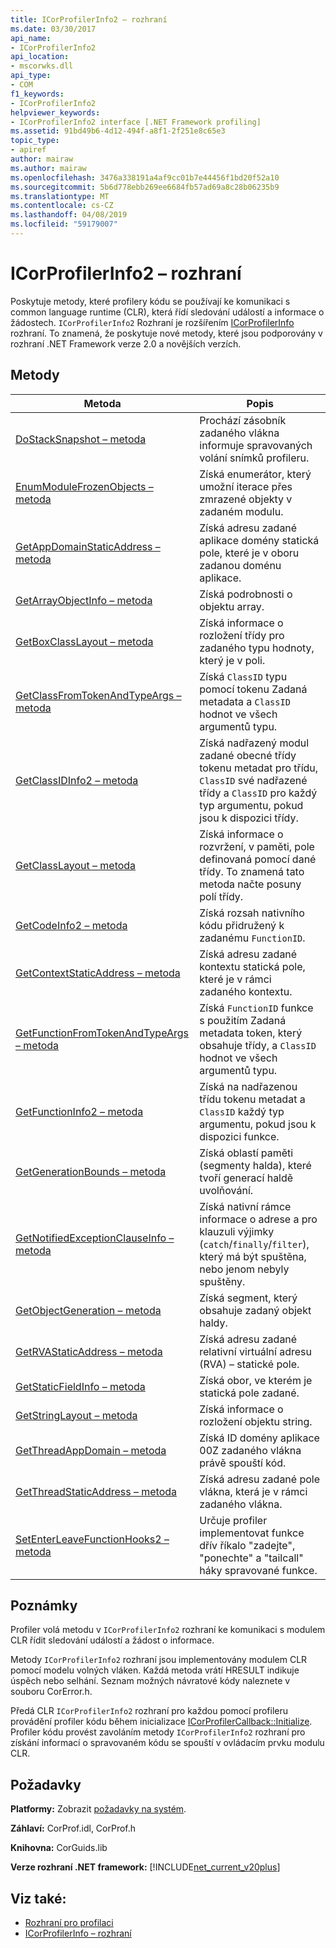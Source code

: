 ```yaml
---
title: ICorProfilerInfo2 – rozhraní
ms.date: 03/30/2017
api_name:
- ICorProfilerInfo2
api_location:
- mscorwks.dll
api_type:
- COM
f1_keywords:
- ICorProfilerInfo2
helpviewer_keywords:
- ICorProfilerInfo2 interface [.NET Framework profiling]
ms.assetid: 91bd49b6-4d12-494f-a8f1-2f251e8c65e3
topic_type:
- apiref
author: mairaw
ms.author: mairaw
ms.openlocfilehash: 3476a338191a4af9cc01b7e44456f1bd20f52a10
ms.sourcegitcommit: 5b6d778ebb269ee6684fb57ad69a8c28b06235b9
ms.translationtype: MT
ms.contentlocale: cs-CZ
ms.lasthandoff: 04/08/2019
ms.locfileid: "59179007"
---
```

# <a name="icorprofilerinfo2-interface"></a>ICorProfilerInfo2 – rozhraní
Poskytuje metody, které profilery kódu se používají ke komunikaci s common language runtime (CLR), která řídí sledování událostí a informace o žádostech. `ICorProfilerInfo2` Rozhraní je rozšířením [ICorProfilerInfo](../../../../docs/framework/unmanaged-api/profiling/icorprofilerinfo-interface.md) rozhraní. To znamená, že poskytuje nové metody, které jsou podporovány v rozhraní .NET Framework verze 2.0 a novějších verzích.  
  
## <a name="methods"></a>Metody  
  
|Metoda|Popis|  
|------------|-----------------|  
|[DoStackSnapshot – metoda](../../../../docs/framework/unmanaged-api/profiling/icorprofilerinfo2-dostacksnapshot-method.md)|Prochází zásobník zadaného vlákna informuje spravovaných volání snímků profileru.|  
|[EnumModuleFrozenObjects – metoda](../../../../docs/framework/unmanaged-api/profiling/icorprofilerinfo2-enummodulefrozenobjects-method.md)|Získá enumerátor, který umožní iterace přes zmrazené objekty v zadaném modulu.|  
|[GetAppDomainStaticAddress – metoda](../../../../docs/framework/unmanaged-api/profiling/icorprofilerinfo2-getappdomainstaticaddress-method.md)|Získá adresu zadané aplikace domény statická pole, které je v oboru zadanou doménu aplikace.|  
|[GetArrayObjectInfo – metoda](../../../../docs/framework/unmanaged-api/profiling/icorprofilerinfo2-getarrayobjectinfo-method.md)|Získá podrobnosti o objektu array.|  
|[GetBoxClassLayout – metoda](../../../../docs/framework/unmanaged-api/profiling/icorprofilerinfo2-getboxclasslayout-method.md)|Získá informace o rozložení třídy pro zadaného typu hodnoty, který je v poli.|  
|[GetClassFromTokenAndTypeArgs – metoda](../../../../docs/framework/unmanaged-api/profiling/icorprofilerinfo2-getclassfromtokenandtypeargs-method.md)|Získá `ClassID` typu pomocí tokenu Zadaná metadata a `ClassID` hodnot ve všech argumentů typu.|  
|[GetClassIDInfo2 – metoda](../../../../docs/framework/unmanaged-api/profiling/icorprofilerinfo2-getclassidinfo2-method.md)|Získá nadřazený modul zadané obecné třídy tokenu metadat pro třídu, `ClassID` své nadřazené třídy a `ClassID` pro každý typ argumentu, pokud jsou k dispozici třídy.|  
|[GetClassLayout – metoda](../../../../docs/framework/unmanaged-api/profiling/icorprofilerinfo2-getclasslayout-method.md)|Získá informace o rozvržení, v paměti, pole definovaná pomocí dané třídy. To znamená tato metoda načte posuny polí třídy.|  
|[GetCodeInfo2 – metoda](../../../../docs/framework/unmanaged-api/profiling/icorprofilerinfo2-getcodeinfo2-method.md)|Získá rozsah nativního kódu přidružený k zadanému `FunctionID`.|  
|[GetContextStaticAddress – metoda](../../../../docs/framework/unmanaged-api/profiling/icorprofilerinfo2-getcontextstaticaddress-method.md)|Získá adresu zadané kontextu statická pole, které je v rámci zadaného kontextu.|  
|[GetFunctionFromTokenAndTypeArgs – metoda](../../../../docs/framework/unmanaged-api/profiling/icorprofilerinfo2-getfunctionfromtokenandtypeargs-method.md)|Získá `FunctionID` funkce s použitím Zadaná metadata token, který obsahuje třídy, a `ClassID` hodnot ve všech argumentů typu.|  
|[GetFunctionInfo2 – metoda](../../../../docs/framework/unmanaged-api/profiling/icorprofilerinfo2-getfunctioninfo2-method.md)|Získá na nadřazenou třídu tokenu metadat a `ClassID` každý typ argumentu, pokud jsou k dispozici funkce.|  
|[GetGenerationBounds – metoda](../../../../docs/framework/unmanaged-api/profiling/icorprofilerinfo2-getgenerationbounds-method.md)|Získá oblastí paměti (segmenty halda), které tvoří generací haldě uvolňování.|  
|[GetNotifiedExceptionClauseInfo – metoda](../../../../docs/framework/unmanaged-api/profiling/icorprofilerinfo2-getnotifiedexceptionclauseinfo-method.md)|Získá nativní rámce informace o adrese a pro klauzuli výjimky (`catch`/`finally`/`filter`), který má být spuštěna, nebo jenom nebyly spuštěny.|  
|[GetObjectGeneration – metoda](../../../../docs/framework/unmanaged-api/profiling/icorprofilerinfo2-getobjectgeneration-method.md)|Získá segment, který obsahuje zadaný objekt haldy.|  
|[GetRVAStaticAddress – metoda](../../../../docs/framework/unmanaged-api/profiling/icorprofilerinfo2-getrvastaticaddress-method.md)|Získá adresu zadané relativní virtuální adresu (RVA) – statické pole.|  
|[GetStaticFieldInfo – metoda](../../../../docs/framework/unmanaged-api/profiling/icorprofilerinfo2-getstaticfieldinfo-method.md)|Získá obor, ve kterém je statická pole zadané.|  
|[GetStringLayout – metoda](../../../../docs/framework/unmanaged-api/profiling/icorprofilerinfo2-getstringlayout-method.md)|Získá informace o rozložení objektu string.|  
|[GetThreadAppDomain – metoda](../../../../docs/framework/unmanaged-api/profiling/icorprofilerinfo2-getthreadappdomain-method.md)|Získá ID domény aplikace 00Z zadaného vlákna právě spouští kód.|  
|[GetThreadStaticAddress – metoda](../../../../docs/framework/unmanaged-api/profiling/icorprofilerinfo2-getthreadstaticaddress-method.md)|Získá adresu zadané pole vlákna, která je v rámci zadaného vlákna.|  
|[SetEnterLeaveFunctionHooks2 – metoda](../../../../docs/framework/unmanaged-api/profiling/icorprofilerinfo2-setenterleavefunctionhooks2-method.md)|Určuje profiler implementovat funkce dřív říkalo "zadejte", "ponechte" a "tailcall" háky spravované funkce.|  
  
## <a name="remarks"></a>Poznámky  
 Profiler volá metodu v `ICorProfilerInfo2` rozhraní ke komunikaci s modulem CLR řídit sledování událostí a žádost o informace.  
  
 Metody `ICorProfilerInfo2` rozhraní jsou implementovány modulem CLR pomocí modelu volných vláken. Každá metoda vrátí HRESULT indikuje úspěch nebo selhání. Seznam možných návratové kódy naleznete v souboru CorError.h.  
  
 Předá CLR `ICorProfilerInfo2` rozhraní pro každou pomocí profileru provádění profiler kódu během inicializace [ICorProfilerCallback::Initialize](../../../../docs/framework/unmanaged-api/profiling/icorprofilercallback-initialize-method.md). Profiler kódu provést zavoláním metody `ICorProfilerInfo2` rozhraní pro získání informací o spravovaném kódu se spouští v ovládacím prvku modulu CLR.  
  
## <a name="requirements"></a>Požadavky  
 **Platformy:** Zobrazit [požadavky na systém](../../../../docs/framework/get-started/system-requirements.md).  
  
 **Záhlaví:** CorProf.idl, CorProf.h  
  
 **Knihovna:** CorGuids.lib  
  
 **Verze rozhraní .NET framework:** [!INCLUDE[net_current_v20plus](../../../../includes/net-current-v20plus-md.md)]  
  
## <a name="see-also"></a>Viz také:

- [Rozhraní pro profilaci](../../../../docs/framework/unmanaged-api/profiling/profiling-interfaces.md)
- [ICorProfilerInfo – rozhraní](../../../../docs/framework/unmanaged-api/profiling/icorprofilerinfo-interface.md)
